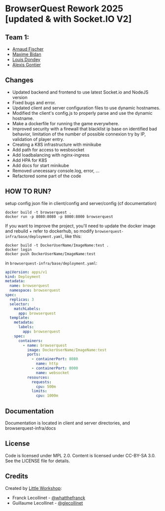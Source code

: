 # BrowserQuest Rework 2025 [updated & with Socket.IO V2]

## Team 1:
- [Arnaud Fischer](https://github.com/Jeck0v)
- [Maxime Bidan](https://github.com/Oomaxime)
- [Louis Dondey](https://github.com/Kae134)
- [Alexis Gontier](https://github.com/Alexis-Gontier)



## Changes

- Updated backend and frontend to use latest Socket.io and NodeJS version
- Fixed bugs and error.
- Updated client and server configuration files to use dynamic hostnames.
- Modified the client's config.js to properly parse and use the dynamic hostname.
- Make a dockerfile for running the game everywhere.
- Improved security with a firewall that blacklist ip base on identified bad behavior, limitation of the number of possible connexion try by IP, validation of player entry.
- Creating a K8S infrastructure with minikube
- Add path for access to wesbsocket
- Add loadbalancing with nginx-ingress
- Add HPA for K8S
- Add docs for start minikube
- Removed unecessary console.log, error, ...
- Refactored some part of the code

## HOW TO RUN?

setup config json file in client/config and server/config (cf documentation)
```shell
docker build -t browserquest .
docker run -p 8080:8080 -p 8000:8000 browserquest
```
If you want to improve the project, you'll need to update the docker image and rebuild + refer to dockerhub, so modify `browserquest-infra/base/deployment.yaml`, like this:
```shell
docker build -t DockerUserName/ImageName:test .
docker login
docker push DockerUserName/ImageName:test
```
in `browserquest-infra/base/deployment.yaml`:

```yaml
apiVersion: apps/v1
kind: Deployment
metadata:
  name: browserquest
  namespace: browserquest
spec:
  replicas: 3
  selector:
    matchLabels:
      app: browserquest
  template:
    metadata:
      labels:
        app: browserquest
    spec:
      containers:
        - name: browserquest
          image: DockerUserName/ImageName:test
          ports:
            - containerPort: 8080
              name: http
            - containerPort: 8000
              name: websocket
          resources:
            requests:
              cpu: 500m
            limits:
              cpu: 1000m
```

## Documentation

Documentation is located in client and server directories, and browserquest-infra/docs

## License

Code is licensed under MPL 2.0. Content is licensed under CC-BY-SA 3.0.
See the LICENSE file for details.

## Credits

Created by [Little Workshop](http://www.littleworkshop.fr):

- Franck Lecollinet - [@whatthefranck](http://twitter.com/whatthefranck)
- Guillaume Lecollinet - [@glecollinet](http://twitter.com/glecollinet)
